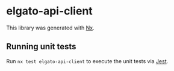 # elgato-api-client

This library was generated with [Nx](https://nx.dev).

## Running unit tests

Run `nx test elgato-api-client` to execute the unit tests via [Jest](https://jestjs.io).
